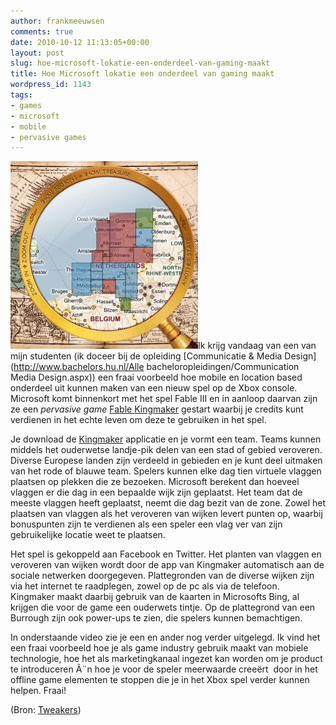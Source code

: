 ```yaml
---
author: frankmeeuwsen
comments: true
date: 2010-10-12 11:13:05+00:00
layout: post
slug: hoe-microsoft-lokatie-een-onderdeel-van-gaming-maakt
title: Hoe Microsoft lokatie een onderdeel van gaming maakt
wordpress_id: 1143
tags:
- games
- microsoft
- mobile
- pervasive games
---
```


![](../images/uploadimages/screenshot.12-300x300.jpg)Ik krijg vandaag van een van mijn studenten (ik doceer bij de opleiding [Communicatie & Media Design](http://www.bachelors.hu.nl/Alle bacheloropleidingen/Communication Media Design.aspx)) een fraai voorbeeld hoe mobile en location based onderdeel uit kunnen maken van een nieuw spel op de Xbox console. Microsoft komt binnenkort met het spel Fable III en in aanloop daarvan zijn ze een _pervasive game_ [Fable Kingmaker](http://www.fable3kingmaker.com/Default.aspx) gestart waarbij je credits kunt verdienen in het echte leven om deze te gebruiken in het spel.
<!-- more -->

Je download de [Kingmaker](http://www.fable3kingmaker.com/Default.aspx) applicatie en je vormt een team. Teams kunnen middels het ouderwetse landje-pik delen van een stad of gebied veroveren. Diverse Europese landen zijn verdeeld in gebieden en je kunt deel uitmaken van het rode of blauwe team. Spelers kunnen elke dag tien virtuele vlaggen plaatsen op plekken die ze bezoeken. Microsoft berekent dan hoeveel vlaggen er die dag in een bepaalde wijk zijn geplaatst. Het team dat de meeste vlaggen heeft geplaatst, neemt die dag bezit van de zone. Zowel het plaatsen van vlaggen als het veroveren van wijken levert punten op, waarbij bonuspunten zijn te verdienen als een speler een vlag ver van zijn gebruikelijke locatie weet te plaatsen.

Het spel is gekoppeld aan Facebook en Twitter. Het planten van vlaggen en veroveren van wijken wordt door de app van Kingmaker automatisch aan de sociale netwerken doorgegeven. Plattegronden van de diverse wijken zijn via het internet te raadplegen, zowel op de pc als via de telefoon. Kingmaker maakt daarbij gebruik van de kaarten in Microsofts Bing, al krijgen die voor de game een ouderwets tintje. Op de plattegrond van een Burrough zijn ook power-ups te zien, die spelers kunnen bemachtigen.

In onderstaande video zie je een en ander nog verder uitgelegd. Ik vind het een fraai voorbeeld hoe je als game industry gebruik maakt van mobiele technologie, hoe het als marketingkanaal ingezet kan worden om je product te introduceren Ã¨n hoe je voor de speler meerwaarde creeërt  door in het offline game elementen te stoppen die je in het Xbox spel verder kunnen helpen. Fraai!



(Bron: [Tweakers](http://tweakers.net/nieuws/69994/telefoon-game-kingmaker-ondersteunt-lancering-fable-iii.html))
